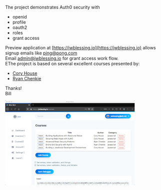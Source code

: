The project demonstrates Auth0 security with 
- openid
- profile
- oauth2
- roles 
- grant access
 
Preview application at [https://jwblessing.io](https://jwblessing.io) allows signup emails like ping@pong.com
<br/>Email admin@jwblessing.io for grant access work flow.
<br/>EThe project is based on several excellent courses presented by:

- [Cory House](https://github.com/coryhouse)
- [Ryan Chenkie](https://github.com/chenkie)

Thanks!
<br />
Bill
<br />

![Alt text](docs/courses-page.jpg)
